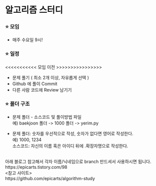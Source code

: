 # 알고리즘 스터디


### ⭐ 모임
 - 매주 수요일 9시! 

### ⭐ 일정
  <<<<<<<<<<< 모임 이전 >>>>>>>>>>>>>>>> <br>
 - 문제 풀기 ( 최소 2개 이상, 자유롭게 선택 ) <br>
 - Github 에 풀이 Commit <br>
 - 다른 사람 코드에 Review 남기기 <br>
 
### ⭐ 폴더 구조

 - 문제 폴더 - 소스코드 및 풀이방법 파일 <br>
   예) baekjoon 폴더 -> 1000 폴더 -> yerim.py <br>

 - 문제 폴더: 숫자를 우선적으로 작성, 숫자가 없다면 영어로 작성한다. <br>
   예) 1000, 1234 <br>
   소스코드: 자신의 이름 혹은 아이디 뒤에 .확장자명으로 작성한다.


<br>
아래 블로그 참고해서 각자 이름/닉네임으로 branch 만드셔서 사용하시면 됩니다. <br>
https://epicarts.tistory.com/98
<br>
<참고 사이트><br>
https://github.com/epicarts/algorithm-study <br><br>
